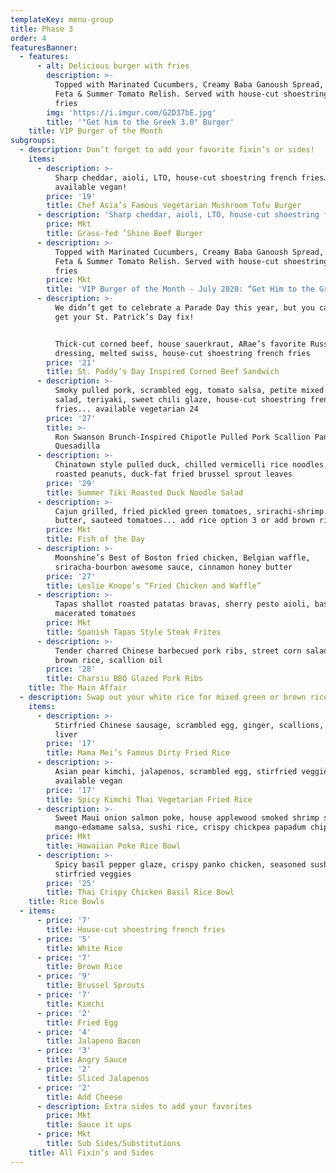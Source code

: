 ```yaml
---
templateKey: menu-group
title: Phase 3
order: 4
featuresBanner:
  - features:
      - alt: Delicious burger with fries
        description: >-
          Topped with Marinated Cucumbers, Creamy Baba Ganoush Spread, Crumbled
          Feta & Summer Tomato Relish. Served with house-cut shoestring french
          fries
        img: 'https://i.imgur.com/G2D37bE.jpg'
        title: '"Get him to the Greek 3.0" Burger'
    title: VIP Burger of the Month
subgroups:
  - description: Don’t forget to add your favorite fixin’s or sides!
    items:
      - description: >-
          Sharp cheddar, aioli, LTO, house-cut shoestring french fries… now
          available vegan!
        price: '19'
        title: Chef Asia’s Famous Vegetarian Mushroom Tofu Burger
      - description: 'Sharp cheddar, aioli, LTO, house-cut shoestring french fries'
        price: Mkt
        title: Grass-fed ’Shine Beef Burger
      - description: >-
          Topped with Marinated Cucumbers, Creamy Baba Ganoush Spread, Crumbled
          Feta & Summer Tomato Relish. Served with house-cut shoestring french
          fries   
        price: Mkt
        title: 'VIP Burger of the Month - July 2020: “Get Him to the Greek 3.0" Burger'
      - description: >-
          We didn’t get to celebrate a Parade Day this year, but you can still
          get your St. Patrick’s Day fix! 


          Thick-cut corned beef, house sauerkraut, ARae’s favorite Russian
          dressing, melted swiss, house-cut shoestring french fries
        price: '21'
        title: St. Paddy’s Day Inspired Corned Beef Sandwich
      - description: >-
          Smoky pulled pork, scrambled egg, tomato salsa, petite mixed greens
          salad, teriyaki, sweet chili glaze, house-cut shoestring french
          fries... available vegetarian 24
        price: '27'
        title: >-
          Ron Swanson Brunch-Inspired Chipotle Pulled Pork Scallion Pancake
          Quesadilla
      - description: >-
          Chinatown style pulled duck, chilled vermicelli rice noodles, honey
          roasted peanuts, duck-fat fried brussel sprout leaves
        price: '29'
        title: Summer Tiki Roasted Duck Noodle Salad
      - description: >-
          Cajun grilled, fried pickled green tomatoes, srirachi-shrimp uni
          butter, sauteed tomatoes... add rice option 3 or add brown rice 5
        price: Mkt
        title: Fish of the Day
      - description: >-
          Moonshine’s Best of Boston fried chicken, Belgian waffle,
          sriracha-bourbon awesome sauce, cinnamon honey butter
        price: '27'
        title: Leslie Knope’s “Fried Chicken and Waffle”
      - description: >-
          Tapas shallot roasted patatas bravas, sherry pesto aioli, basil
          macerated tomatoes
        price: Mkt
        title: Spanish Tapas Style Steak Frites
      - description: >-
          Tender charred Chinese barbecued pork ribs, street corn salad, steamed
          brown rice, scallion oil
        price: '28'
        title: Charsiu BBQ Glazed Pork Ribs
    title: The Main Affair
  - description: Swap out your white rice for mixed green or brown rice for 2
    items:
      - description: >-
          Stirfried Chinese sausage, scrambled egg, ginger, scallions, duck
          liver
        price: '17'
        title: Mama Mei’s Famous Dirty Fried Rice
      - description: >-
          Asian pear kimchi, jalapenos, scrambled egg, stirfried veggies...
          available vegan
        price: '17'
        title: Spicy Kimchi Thai Vegetarian Fried Rice
      - description: >-
          Sweet Maui onion salmon poke, house applewood smoked shrimp salad,
          mango-edamame salsa, sushi rice, crispy chickpea papadum chips
        price: Mkt
        title: Hawaiian Poke Rice Bowl
      - description: >-
          Spicy basil pepper glaze, crispy panko chicken, seasoned sushi rice,
          stirfried veggies
        price: '25'
        title: Thai Crispy Chicken Basil Rice Bowl
    title: Rice Bowls
  - items:
      - price: '7'
        title: House-cut shoestring french fries
      - price: '5'
        title: White Rice
      - price: '7'
        title: Brown Rice
      - price: '9'
        title: Brussel Sprouts
      - price: '7'
        title: Kimchi
      - price: '2'
        title: Fried Egg
      - price: '4'
        title: Jalapeno Bacon
      - price: '3'
        title: Angry Sauce
      - price: '2'
        title: Sliced Jalapenos
      - price: '2'
        title: Add Cheese
      - description: Extra sides to add your favorites
        price: Mkt
        title: Sauce it ups
      - price: Mkt
        title: Sub Sides/Substitutions
    title: All Fixin’s and Sides
---
```


